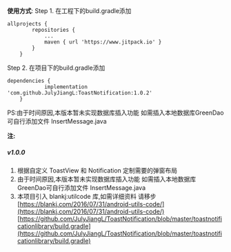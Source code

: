 **使用方式**:
Step 1. 在工程下的build.gradle添加

```
allprojects {
		repositories {
			...
			maven { url 'https://www.jitpack.io' }
		}
	}
```
Step 2. 在项目下的build.gradle添加

```
dependencies {
	        implementation 'com.github.JulyJiangL:ToastNotification:1.0.2'
	}
```
PS:由于时间原因,本版本暂未实现数据库插入功能 如需插入本地数据库GreenDao可自行添加文件 InsertMessage.java

**注:**

##### v1.0.0

 1. 根据自定义 ToastView 和 Notification 定制需要的弹窗布局 
 2. 由于时间原因,本版本暂未实现数据库插入功能 如需插入本地数据库GreenDao可自行添加文件 InsertMessage.java 
 3. 本项目引入 blankj:utilcode 库,如需详细资料 请移步 [https://blankj.com/2016/07/31/android-utils-code/](https://blankj.com/2016/07/31/android-utils-code/)
[https://github.com/JulyJiangL/ToastNotification/blob/master/toastnotificationlibrary/build.gradle](https://github.com/JulyJiangL/ToastNotification/blob/master/toastnotificationlibrary/build.gradle)

